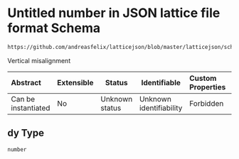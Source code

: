 # Untitled number in JSON lattice file format Schema

```txt
https://github.com/andreasfelix/latticejson/blob/master/latticejson/schema.json#/definitions/Octupole/allOf/0/properties/dy
```

Vertical misalignment


| Abstract            | Extensible | Status         | Identifiable            | Custom Properties | Additional Properties | Access Restrictions | Defined In                                              |
| :------------------ | ---------- | -------------- | ----------------------- | :---------------- | --------------------- | ------------------- | ------------------------------------------------------- |
| Can be instantiated | No         | Unknown status | Unknown identifiability | Forbidden         | Allowed               | none                | [schema.json\*](out/schema.json "open original schema") |

## dy Type

`number`
